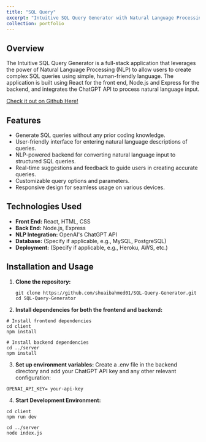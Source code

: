 ```yaml
---
title: "SQL Query"
excerpt: "Intuitive SQL Query Generator with Natural Language Processing<br/>"
collection: portfolio
---
```




## Overview


The Intuitive SQL Query Generator is a full-stack application that leverages the power of Natural Language Processing (NLP) to allow users to create complex SQL queries using simple, human-friendly language. The application is built using React for the front end, Node.js and Express for the backend, and integrates the ChatGPT API to process natural language input.

[Check it out on Github Here!](https://github.com/shuaibahmed01/SQL-Query-Generator)


## Features

- Generate SQL queries without any prior coding knowledge.
- User-friendly interface for entering natural language descriptions of queries.
- NLP-powered backend for converting natural language input to structured SQL queries.
- Real-time suggestions and feedback to guide users in creating accurate queries.
- Customizable query options and parameters.
- Responsive design for seamless usage on various devices.

## Technologies Used

- **Front End:** React, HTML, CSS
- **Back End:** Node.js, Express
- **NLP Integration:** OpenAI's ChatGPT API
- **Database:** (Specify if applicable, e.g., MySQL, PostgreSQL)
- **Deployment:** (Specify if applicable, e.g., Heroku, AWS, etc.)

## Installation and Usage

1. **Clone the repository:**

   ```shell
   git clone https://github.com/shuaibahmed01/SQL-Query-Generator.git
   cd SQL-Query-Generator
   ```
   
2. **Install dependencies for both the frontend and backend:**

```shell
# Install frontend dependencies
cd client
npm install

# Install backend dependencies
cd ../server
npm install
```

3. **Set up environment variables:**
Create a .env file in the backend directory and add your ChatGPT API key and any other relevant configuration:
```env
OPENAI_API_KEY= your-api-key
```
4. **Start Development Environment:**
```shell
cd client
npm run dev

cd ../server
node index.js
```